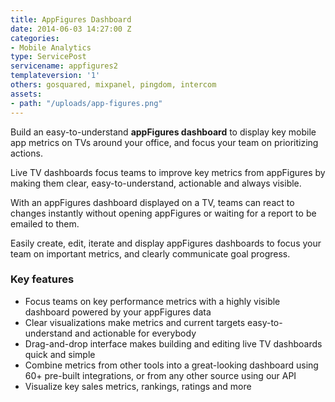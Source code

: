 ```yaml
---
title: AppFigures Dashboard
date: 2014-06-03 14:27:00 Z
categories:
- Mobile Analytics
type: ServicePost
servicename: appfigures2
templateversion: '1'
others: gosquared, mixpanel, pingdom, intercom
assets:
- path: "/uploads/app-figures.png"
---
```


Build an easy-to-understand **appFigures dashboard** to display key mobile app metrics on TVs around your office, and focus your team on prioritizing actions. 

Live TV dashboards focus teams to improve key metrics from appFigures by making them clear, easy-to-understand, actionable and always visible.

With an appFigures dashboard displayed on a TV, teams can react to changes instantly without opening appFigures or waiting for a report to be emailed to them. 

Easily create, edit, iterate and display appFigures dashboards to focus your team on important metrics, and clearly communicate goal progress.


<div class="useful-resources widget-main__inner">
<h3>Key features</h3>
<ul class="resources-links">
<li><span>Focus teams on key performance metrics with a highly visible dashboard powered by your appFigures data</span></li>
<li><span>Clear visualizations make metrics and current targets easy-to-understand and actionable for everybody</span></li>
<li><span>Drag-and-drop interface makes building and editing live TV dashboards quick and simple</span></li>
<li><span>Combine metrics from other tools into a great-looking dashboard using 60+ pre-built integrations, or from any other source using our API</span></li>
<li><span>Visualize key sales metrics, rankings, ratings and more</span></li>
</ul>
</div>
